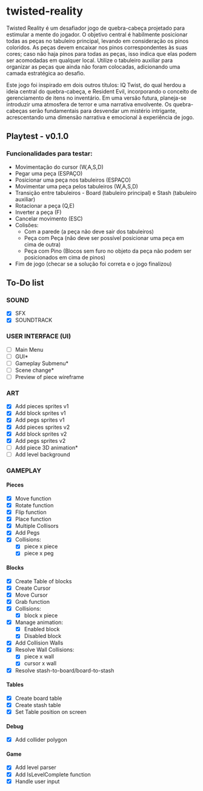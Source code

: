 # twisted-reality

Twisted Reality é um desafiador jogo de quebra-cabeça projetado para estimular a mente do jogador. O objetivo central é habilmente posicionar todas as peças no tabuleiro principal, levando em consideração os pinos coloridos. As peças devem encaixar nos pinos correspondentes às suas cores; caso não haja pinos para todas as peças, isso indica que elas podem ser acomodadas em qualquer local. Utilize o tabuleiro auxiliar para organizar as peças que ainda não foram colocadas, adicionando uma camada estratégica ao desafio.

Este jogo foi inspirado em dois outros títulos: IQ Twist, do qual herdou a ideia central do quebra-cabeça, e Resident Evil, incorporando o conceito de gerenciamento de itens no inventário. Em uma versão futura, planeja-se introduzir uma atmosfera de terror e uma narrativa envolvente. Os quebra-cabeças serão fundamentais para desvendar um mistério intrigante, acrescentando uma dimensão narrativa e emocional à experiência de jogo.

## Playtest - v0.1.0

### Funcionalidades para testar:

* Movimentação do cursor (W,A,S,D)
* Pegar uma peça (ESPAÇO)
* Posicionar uma peça nos tabuleiros (ESPAÇO)
* Movimentar uma peça pelos tabuleiros (W,A,S,D)
* Transição entre tabuleiros - Board (tabuleiro principal) e Stash (tabuleiro auxiliar)
* Rotacionar a peça (Q,E)
* Inverter a peça (F)
* Cancelar movimento (ESC)
* Colisões:
    * Com a parede (a peça não deve sair dos tabuleiros)
    * Peça com Peça (não deve ser possível posicionar uma peça em cima de outra)
    * Peça com Pino (Blocos sem furo no objeto da peça não podem ser posicionados em cima de pinos)
* Fim de jogo (checar se a solução foi correta e o jogo finalizou)

## To-Do list

### SOUND

- [x] SFX
- [x] SOUNDTRACK

### USER INTERFACE (UI)

- [ ] Main Menu
- [ ] GUI*
- [ ] Gameplay Submenu*
- [ ] Scene change*
- [ ] Preview of piece wireframe

### ART
- [x] Add pieces sprites v1
- [x] Add block sprites v1
- [x] Add pegs sprites v1
- [x] Add pieces sprites v2
- [x] Add block sprites v2
- [x] Add pegs sprites v2
- [ ] Add piece 3D animation*
- [ ] Add level background

### GAMEPLAY

#### Pieces

- [x] Move function
- [x] Rotate function
- [x] Flip function
- [x] Place function
- [x] Multiple Collisors
- [x] Add Pegs
- [x] Collisions:
    - [x] piece x piece
    - [x] piece x peg

#### Blocks

- [x] Create Table of blocks
- [x] Create Cursor
- [x] Move Cursor
- [x] Grab function
- [x] Collisions:
    - [x] block x piece
- [x] Manage animation:
    - [x] Enabled block
    - [x] Disabled block
- [x] Add Collision Walls
- [x] Resolve Wall Collisions:
    - [x] piece  x wall
    - [x] cursor x wall
- [x] Resolve stash-to-board/board-to-stash

#### Tables

- [x] Create board table
- [x] Create stash table
- [x] Set Table position on screen

#### Debug

- [x] Add collider polygon

#### Game

- [x] Add level parser
- [x] Add IsLevelComplete function
- [x] Handle user input
